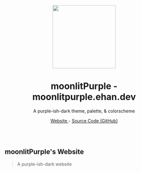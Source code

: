 <br />
<br />
<p align="center"><a href="https://aplus.ehan.dev/"><img width="200" height="200" src="https://github.com/moonlitPurple/moonlitPurple/raw/main/assets/branding/icon.png"></a></p>
<h1 align="center"> moonlitPurple - moonlitpurple.ehan.dev </h1>
<p align="center"> A purple-ish-dark theme, palette, & colorscheme </p> 
<p align="center"> <a href="https://moonlitpurple.ehan.dev/"> Website </a> - <a href="https://github.com/moonlitpurple"> Source Code (GitHub) </a> </p>


<br />
<br />

## moonlitPurple's Website

> A purple-ish-dark website
